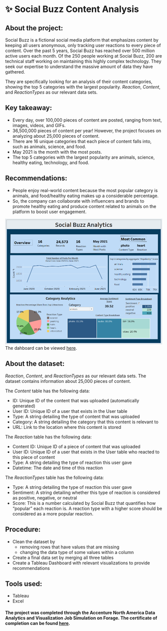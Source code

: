 # ✨ Social Buzz Content Analysis

## About the project:
Social Buzz is a fictional social media platform that emphasizes content by keeping all users anonymous, only tracking user reactions to every piece of content. Over the past 5 years, Social Buzz has reached over 500 million active users each month. 
Of the 250 people working at Social Buzz, 200 are technical staff working on maintaining this highly complex technology. They seek our expertise to understand the massive amount of data they have gathered. 

They are specifically looking for an analysis of their content categories, showing the top 5 categories with the largest popularity. *Reaction*, *Content*, and *ReactionTypes* as our relevant data sets.

## Key takeaway: 
- Every day, over 100,000 pieces of content are posted, ranging from text, images, videos, and GIFs.
- 36,500,000 pieces of content per year! However, the project focuses on analyzing about 25,000 pieces of content.
- There are 16 unique categories that each piece of content falls into, such as animals, science, and food.
- May 2021 is the month with the most posts.
- The top 5 categories with the largest popularity are animals, science, healthy eating, technology, and food.
  
## Recommendations:
- People enjoy real-world content because the most popular category is animals, and food/healthy eating makes up a considerable percentage.
- So, the company can collaborate with influencers and brands to promote healthy eating and produce content related to animals on the platform to boost user engagement.

![Screenshot](Tableau.png)
The dahboard can be viewed [here](https://public.tableau.com/app/profile/sai.sravani.sure/viz/SocialBuzz_17083481471150/Dashboard1).

## About the dataset:
*Reaction*, *Content*, and *ReactionTypes* as our relevant data sets. The dataset contains information about 25,000 pieces of content.

The *Content* table has the following data: 
  - ID: Unique ID of the content that was uploaded (automatically generated)
  - User ID: Unique ID of a user that exists in the User table
  - Type: A string detailing the type of content that was uploaded
  - Category: A string detailing the category that this content is relevant to
  - URL: Link to the location where this content is stored

The *Reaction* table has the following data: 
  - Content ID: Unique ID of a piece of content that was uploaded
  - User ID: Unique ID of a user that exists in the User table who reacted to this piece of content
  - Type: A string detailing the type of reaction this user gave
  - Datetime: The date and time of this reaction

The *ReactionTypes* table has the following data: 
  - Type: A string detailing the type of reaction this user gave
  - Sentiment: A string detailing whether this type of reaction is considered as positive, negative, or neutral
  - Score: This is a number calculated by Social Buzz that quantifies how “popular” each reaction is. A reaction type with a higher score should be considered as a more popular reaction.

## Procedure:
* Clean the dataset by
  - removing rows that have values that are missing
  - changing the data type of some values within a column
* Create a final data set by merging all three tables 
* Create a Tableau Dashboard with relevant visualizations to provide recommendations


## Tools used:
* Tableau
* Excel

#### The project was completed through the Accenture North America Data Analytics and Visualization Job Simulation on Forage. The certificate of completion can be found [here](Accenture.pdf).
